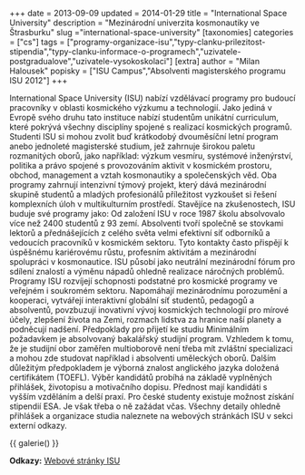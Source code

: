 +++
date = 2013-09-09
updated = 2014-01-29
title = "International Space University"
description = "Mezinárodní univerzita kosmonautiky ve Štrasburku"
slug ="international-space-university"
[taxonomies]
categories = ["cs"]
tags = ["programy-organizace-isu","typy-clanku-prilezitost-stipendia","typy-clanku-informace-o-programech","uzivatele-postgradualove","uzivatele-vysokoskolaci"]
[extra]
author = "Milan Halousek"
popisky = ["ISU Campus","Absolventi magisterského programu ISU 2012"]
+++

International Space University (ISU) nabízí vzdělávací programy pro budoucí pracovníky v oblasti kosmického výzkumu a technologií. Jako jediná v Evropě svého druhu tato instituce nabízí studentům unikátní curriculum, které pokrývá všechny disciplíny spojené s realizací kosmických programů. Studenti ISU si mohou zvolit buď krátkodobý dvouměsíční letní program anebo jednoleté magisterské studium, jež zahrnuje širokou paletu rozmanitých oborů, jako například: výzkum vesmíru, systémové inženýrství, politika a právo spojené s provozováním aktivit v kosmickém prostoru, obchod, management a vztah kosmonautiky a společenských věd. Oba programy zahrnují intenzivní týmový projekt, který dává mezinárodní skupině studentů a mladých profesionálů příležitost vyzkoušet si řešení komplexních úloh v multikulturním prostředí. Stavějíce na zkušenostech, ISU buduje své programy jako: Od založení ISU v roce 1987 školu absolvovalo více než 2400 studentů z 93 zemí. Absolventi tvoří společně se stovkami lektorů a přednášejících z celého světa velmi efektivní síť odborníků a vedoucích pracovníků v kosmickém sektoru. Tyto kontakty často přispějí k úspěšnému kariérovému růstu, profesním aktivitám a mezinárodní spolupráci v kosmonautice. ISU působí jako neutrální mezinárodní fórum pro sdílení znalostí a výměnu nápadů ohledně realizace náročných problémů. Programy ISU rozvíjejí schopnosti podstatné pro kosmické programy ve veřejném i soukromém sektoru. Napomáhají mezinárodnímu porozumění a kooperaci, vytvářejí interaktivní globální síť studentů, pedagogů a absolventů, povzbuzují inovativní vývoj kosmických technologií pro mírové účely, zlepšení života na Zemi, rozmach lidstva za hranice naší planety a podněcují nadšení. Předpoklady pro přijetí ke studiu Minimálním požadavkem je absolvovaný bakalářský studijní program. Vzhledem k tomu, že je studijní obor zaměřen multioborově není třeba mít zvláštní specializaci a mohou zde studovat například i absolventi uměleckých oborů. Dalším důležitým předpokladem je výborná znalost anglického jazyka doložená certifikátem (TOEFL). Výběr kandidátů probíhá na základě vyplněných přihlášek, životopisu a motivačního dopisu. Přednost mají kandidáti s vyšším vzděláním a delší praxí. Pro české studenty existuje možnost získání stipendií ESA. Je však třeba o ně zažádat včas. Všechny detaily ohledně přihlášek a organizace studia naleznete na webových stránkách ISU v sekci externí odkazy.

{{ galerie() }}

**Odkazy:**
[Webové stránky ISU]

[Webové stránky ISU]: http://www.isunet.edu
